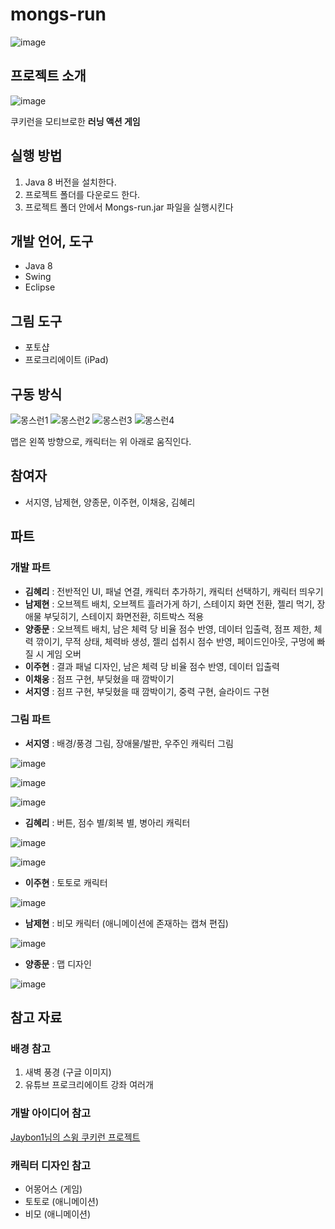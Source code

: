 # mongs-run
![image](https://user-images.githubusercontent.com/57383657/112101420-f50f6600-8be9-11eb-8e26-dd256ba43309.png)

## 프로젝트 소개
![image](https://user-images.githubusercontent.com/57383657/112087613-a229b480-8bd1-11eb-8dc7-2fd21ae7d373.png)

쿠키런을 모티브로한 **러닝 액션 게임**

## 실행 방법
1. Java 8 버전을 설치한다.
2. 프로젝트 폴더를 다운로드 한다.
3. 프로젝트 폴더 안에서 Mongs-run.jar 파일을 실행시킨다

## 개발 언어, 도구
- Java 8
- Swing
- Eclipse

## 그림 도구
- 포토샵
- 프로크리에이트 (iPad)

## 구동 방식
![몽스런1](https://user-images.githubusercontent.com/79301442/118759173-7a8e5a00-b8ab-11eb-89bf-d82c431ac1b5.gif)
![몽스런2](https://user-images.githubusercontent.com/79301442/118759179-7b26f080-b8ab-11eb-9749-578cf09934f4.gif)
![몽스런3](https://user-images.githubusercontent.com/79301442/118759204-8b3ed000-b8ab-11eb-873b-f16ee9c03803.gif)
![몽스런4](https://user-images.githubusercontent.com/79301442/118759206-8e39c080-b8ab-11eb-94dc-d0e5365bf8eb.gif)


맵은 왼쪽 방향으로, 캐릭터는 위 아래로 움직인다.

## 참여자
- 서지영, 남제현, 양종문, 이주현, 이채웅, 김혜리

## 파트

### 개발 파트

- **김혜리** : 전반적인 UI, 패널 연결, 캐릭터 추가하기, 캐릭터 선택하기, 캐릭터 띄우기
- **남제현** : 오브젝트 배치, 오브젝트 흘러가게 하기, 스테이지 화면 전환, 젤리 먹기, 장애물 부딪히기, 스테이지 화면전환, 히트박스 적용
- **양종문** : 오브젝트 배치, 남은 체력 당 비율 점수 반영, 데이터 입출력, 점프 제한, 체력 깎이기, 무적 상태, 체력바 생성, 젤리 섭취시 점수 반영, 페이드인아웃, 구멍에 빠질 시 게임 오버
- **이주현** : 결과 패널 디자인, 남은 체력 당 비율 점수 반영, 데이터 입출력 
- **이채웅** : 점프 구현, 부딪혔을 때 깜박이기
- **서지영** : 점프 구현, 부딪혔을 때 깜박이기, 중력 구현, 슬라이드 구현

### 그림 파트

- **서지영** : 배경/풍경 그림, 장애물/발판, 우주인 캐릭터 그림

![image](https://user-images.githubusercontent.com/57383657/112089211-8a076480-8bd4-11eb-97f5-e4357706e22d.png)

![image](https://user-images.githubusercontent.com/57383657/112089229-912e7280-8bd4-11eb-95b9-4027aec816b5.png)

![image](https://user-images.githubusercontent.com/57383657/112089191-7f4ccf80-8bd4-11eb-95f8-b07a557f1f9b.png)

- **김혜리** : 버튼, 점수 별/회복 별, 병아리 캐릭터

![image](https://user-images.githubusercontent.com/57383657/112089263-a4414280-8bd4-11eb-9a9a-8feeaf1f14ad.png)

![image](https://user-images.githubusercontent.com/57383657/112089301-b91dd600-8bd4-11eb-8db0-a6663389e2ab.png)

- **이주현** : 토토로 캐릭터 

![image](https://user-images.githubusercontent.com/57383657/112089335-c76bf200-8bd4-11eb-9faa-e140c9f21d19.png)

- **남제현** : 비모 캐릭터 (애니메이션에 존재하는 캡쳐 편집)

![image](https://user-images.githubusercontent.com/57383657/112089358-d18df080-8bd4-11eb-9e26-d7306cdbf799.png)

- **양종문** : 맵 디자인 

![image](https://user-images.githubusercontent.com/57383657/112089427-fc784480-8bd4-11eb-8a93-23313f9ba4d3.png)

## 참고 자료

### 배경 참고

1. 새벽 풍경 (구글 이미지)
2. 유튜브 프로크리에이트 강좌 여러개

### 개발 아이디어 참고
[Jaybon1님의 스윙 쿠키런 프로젝트](https://github.com/jaybon1/cookierun)

### 캐릭터 디자인 참고
- 어몽어스 (게임)
- 토토로 (애니메이션)
- 비모 (애니메이션)


